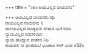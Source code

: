+++
title = "೦೫೨ ಆಯವಿಲ್ಲದ ಬೀಯವನು"

+++
ಆಯವಿಲ್ಲದ ಬೀಯವನು ಪೂ  
ರಾಯವಿಲ್ಲದ ಗಾಯವನು ನಿ  
ರ್ದಾಯವಿಲ್ಲದ ಮಂತ್ರವನು ಲೇಸಾಗಿ ಮಿಗೆ ರಚಿಸಿ  
ನ್ಯಾಯವಿಲ್ಲದ ನಡವಳಿಯನ   
ನ್ಯಾಯ ಹೊದ್ದುವ ಪಾತಕವ ನಿಜ   
ಕಾಯದಲಿ ನೀ ಧರಿಸೆಯೆಲೆ ಭೂಪಾಲ ಕೇಳ್ ಎಂದ     ॥52॥